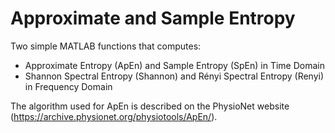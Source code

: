 # Approximate and Sample Entropy

Two simple MATLAB functions that computes:
- Approximate Entropy (ApEn) and Sample Entropy (SpEn) in Time Domain
- Shannon Spectral Entropy (Shannon) and Rényi Spectral Entropy (Renyi) in Frequency Domain

The algorithm used for ApEn is described on the PhysioNet website (https://archive.physionet.org/physiotools/ApEn/).
